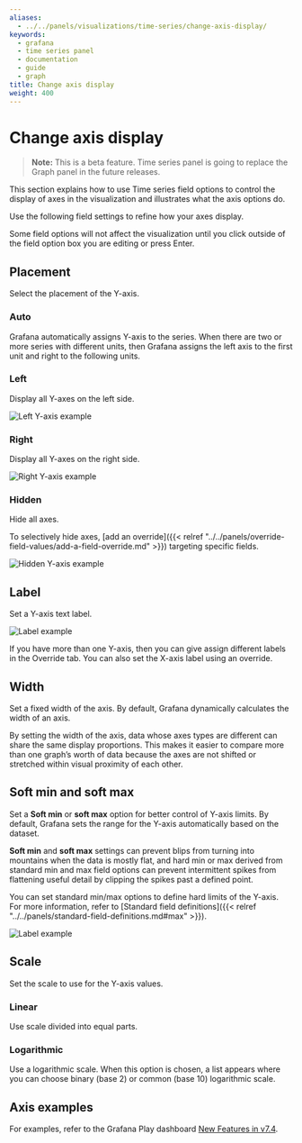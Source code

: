 ```yaml
---
aliases:
  - ../../panels/visualizations/time-series/change-axis-display/
keywords:
  - grafana
  - time series panel
  - documentation
  - guide
  - graph
title: Change axis display
weight: 400
---
```


# Change axis display

> **Note:** This is a beta feature. Time series panel is going to replace the Graph panel in the future releases.

This section explains how to use Time series field options to control the display of axes in the visualization and illustrates what the axis options do.

Use the following field settings to refine how your axes display.

Some field options will not affect the visualization until you click outside of the field option box you are editing or press Enter.

## Placement

Select the placement of the Y-axis.

### Auto

Grafana automatically assigns Y-axis to the series. When there are two or more series with different units, then Grafana assigns the left axis to the first unit and right to the following units.

### Left

Display all Y-axes on the left side.

![Left Y-axis example](/static/img/docs/time-series-panel/axis-placement-left-7-4.png)

### Right

Display all Y-axes on the right side.

![Right Y-axis example](/static/img/docs/time-series-panel/axis-placement-right-7-4.png)

### Hidden

Hide all axes.

To selectively hide axes, [add an override]({{< relref "../../panels/override-field-values/add-a-field-override.md" >}}) targeting specific fields.

![Hidden Y-axis example](/static/img/docs/time-series-panel/axis-placement-hidden-7-4.png)

## Label

Set a Y-axis text label.

![Label example](/static/img/docs/time-series-panel/label-example-7-4.png)

If you have more than one Y-axis, then you can give assign different labels in the Override tab. You can also set the X-axis label using an override.

## Width

Set a fixed width of the axis. By default, Grafana dynamically calculates the width of an axis.

By setting the width of the axis, data whose axes types are different can share the same display proportions. This makes it easier to compare more than one graph’s worth of data because the axes are not shifted or stretched within visual proximity of each other.

## Soft min and soft max

Set a **Soft min** or **soft max** option for better control of Y-axis limits. By default, Grafana sets the range for the Y-axis automatically based on the dataset.

**Soft min** and **soft max** settings can prevent blips from turning into mountains when the data is mostly flat, and hard min or max derived from standard min and max field options can prevent intermittent spikes from flattening useful detail by clipping the spikes past a defined point.

You can set standard min/max options to define hard limits of the Y-axis. For more information, refer to [Standard field definitions]({{< relref "../../panels/standard-field-definitions.md#max" >}}).

![Label example](/static/img/docs/time-series-panel/axis-soft-min-max-7-4.png)

## Scale

Set the scale to use for the Y-axis values.

### Linear

Use scale divided into equal parts.

### Logarithmic

Use a logarithmic scale. When this option is chosen, a list appears where you can choose binary (base 2) or common (base 10) logarithmic scale.

## Axis examples

For examples, refer to the Grafana Play dashboard [New Features in v7.4](https://play.grafana.org/d/nP8rcffGk/new-features-in-v7-4?orgId=1).
